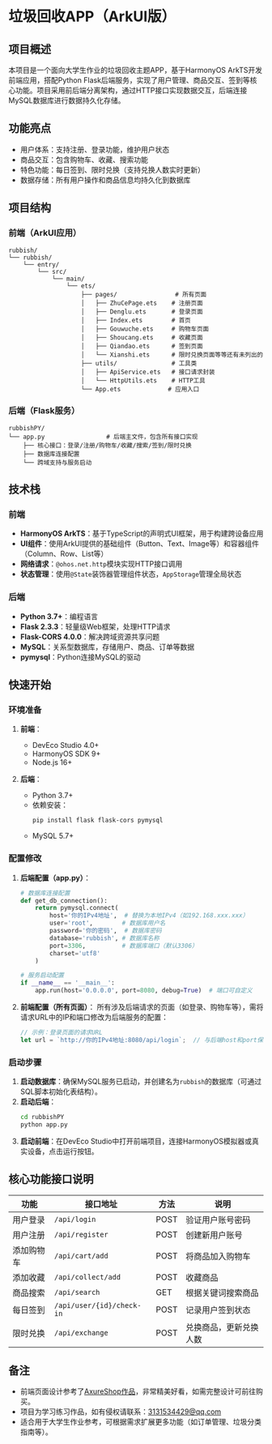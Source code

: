 # 垃圾回收APP（ArkUI版）

## 项目概述
本项目是一个面向大学生作业的垃圾回收主题APP，基于HarmonyOS ArkTS开发前端应用，搭配Python Flask后端服务，实现了用户管理、商品交互、签到等核心功能。项目采用前后端分离架构，通过HTTP接口实现数据交互，后端连接MySQL数据库进行数据持久化存储。

## 功能亮点
- 用户体系：支持注册、登录功能，维护用户状态
- 商品交互：包含购物车、收藏、搜索功能
- 特色功能：每日签到、限时兑换（支持兑换人数实时更新）
- 数据存储：所有用户操作和商品信息均持久化到数据库


## 项目结构

### 前端（ArkUI应用）
```
rubbish/
└── rubbish/
    └── entry/
        └── src/
            └── main/
                └── ets/
                    ├── pages/                # 所有页面
                    │   ├── ZhuCePage.ets    # 注册页面
                    │   ├── Denglu.ets       # 登录页面
                    │   ├── Index.ets        # 首页
                    │   ├── Gouwuche.ets     # 购物车页面
                    │   ├── Shoucang.ets     # 收藏页面
                    │   ├── Qiandao.ets      # 签到页面
                    │   └── Xianshi.ets      # 限时兑换页面等等还有未列出的
                    ├── utils/               # 工具类
                    │   ├── ApiService.ets   # 接口请求封装
                    │   └── HttpUtils.ets    # HTTP工具
                    └── App.ets             # 应用入口
```

### 后端（Flask服务）
```
rubbishPY/
└── app.py                 # 后端主文件，包含所有接口实现
    ├── 核心接口：登录/注册/购物车/收藏/搜索/签到/限时兑换
    ├── 数据库连接配置
    └── 跨域支持与服务启动
```


## 技术栈

### 前端
- **HarmonyOS ArkTS**：基于TypeScript的声明式UI框架，用于构建跨设备应用
- **UI组件**：使用ArkUI提供的基础组件（Button、Text、Image等）和容器组件（Column、Row、List等）
- **网络请求**：`@ohos.net.http`模块实现HTTP接口调用
- **状态管理**：使用`@State`装饰器管理组件状态，`AppStorage`管理全局状态

### 后端
- **Python 3.7+**：编程语言
- **Flask 2.3.3**：轻量级Web框架，处理HTTP请求
- **Flask-CORS 4.0.0**：解决跨域资源共享问题
- **MySQL**：关系型数据库，存储用户、商品、订单等数据
- **pymysql**：Python连接MySQL的驱动


## 快速开始

### 环境准备
1. **前端**：
   - DevEco Studio 4.0+
   - HarmonyOS SDK 9+
   - Node.js 16+

2. **后端**：
   - Python 3.7+
   - 依赖安装：
     ```bash
     pip install flask flask-cors pymysql
     ```
   - MySQL 5.7+


### 配置修改
1. **后端配置（app.py）**：
   ```python
   # 数据库连接配置
   def get_db_connection():
       return pymysql.connect(
           host='你的IPv4地址',  # 替换为本地IPv4（如192.168.xxx.xxx）
           user='root',        # 数据库用户名
           password='你的密码',  # 数据库密码
           database='rubbish', # 数据库名称
           port=3306,          # 数据库端口（默认3306）
           charset='utf8'
       )

   # 服务启动配置
   if __name__ == '__main__':
       app.run(host='0.0.0.0', port=8080, debug=True)  # 端口可自定义
   ```

2. **前端配置（所有页面）**：
   所有涉及后端请求的页面（如登录、购物车等），需将请求URL中的IP和端口修改为后端服务的配置：
   ```typescript
   // 示例：登录页面的请求URL
   let url = `http://你的IPv4地址:8080/api/login`;  // 与后端host和port保持一致
   ```


### 启动步骤
1. **启动数据库**：确保MySQL服务已启动，并创建名为`rubbish`的数据库（可通过SQL脚本初始化表结构）。
2. **启动后端**：
   ```bash
   cd rubbishPY
   python app.py
   ```
3. **启动前端**：在DevEco Studio中打开前端项目，连接HarmonyOS模拟器或真实设备，点击运行按钮。


## 核心功能接口说明
| 功能         | 接口地址                  | 方法  | 说明                     |
|--------------|---------------------------|-------|--------------------------|
| 用户登录     | `/api/login`              | POST  | 验证用户账号密码         |
| 用户注册     | `/api/register`           | POST  | 创建新用户账号           |
| 添加购物车   | `/api/cart/add`           | POST  | 将商品加入购物车         |
| 添加收藏     | `/api/collect/add`        | POST  | 收藏商品                 |
| 商品搜索     | `/api/search`             | GET   | 根据关键词搜索商品       |
| 每日签到     | `/api/user/{id}/check-in` | POST  | 记录用户签到状态         |
| 限时兑换     | `/api/exchange`           | POST  | 兑换商品，更新兑换人数   |


## 备注
- 前端页面设计参考了[AxureShop作品](https://www.axureshop.com/ys/1048045)，非常精美好看，如需完整设计可前往购买。
- 项目为学习练习作品，如有侵权请联系：3131534429@qq.com
- 适合用于大学生作业参考，可根据需求扩展更多功能（如订单管理、垃圾分类指南等）。
